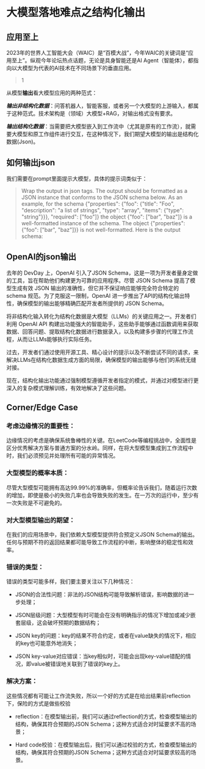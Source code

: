 # 大模型落地难点之结构化输出
## 应用至上

2023年的世界人工智能大会（WAIC）是“百模大战”，今年WAIC的关键词是“应用至上”。纵观今年论坛热点话题，无论是具身智能还是AI Agent（智能体），都指向以大模型为代表的AI技术在不同场景下的垂直应用。

>1

从模型**输出**看大模型应用的两种范式：

***输出非结构化数据***：问答机器人，智能客服，或者另一个大模型的上游输入，都属于这种范式。技术架构是（领域）大模型+RAG，对输出格式没有要求。

***输出结构化数据***：当需要把大模型嵌入到工作流中（尤其是原有的工作流），就需要大模型和原工作组件进行交互，在这种情况下，我们期望大模型的输出是结构化数据(Json)。

## 如何输出json

我们需要在prompt里面提示大模型，具体的提示词类似于：
>Wrap the output in json tags. 
 The output should be formatted as a JSON instance that conforms to the JSON schema below.
As an example, for the schema {"properties": {"foo": {"title": "Foo", "description": "a list of strings", "type": "array", "items": {"type": "string"}}}, "required": ["foo"]}
the object {"foo": ["bar", "baz"]} is a well-formatted instance of the schema. The object {"properties": {"foo": ["bar", "baz"]}} is not well-formatted.
Here is the output schema:


## OpenAI的json输出

去年的 DevDay 上，OpenAI 引入了JSON Schema，这是一项为开发者量身定做的工具，旨在帮助他们构建更为可靠的应用程序。尽管 JSON Schema 提高了模型生成有效 JSON 输出的准确性，但它并不保证响应能够完全符合特定的 schema 规范。为了克服这一限制，OpenAI 进一步推出了API的结构化输出特性，确保模型的输出能够精确匹配开发者所提供的 JSON Schema。

将非结构化输入转化为结构化数据是大模型（LLMs）的关键应用之一。开发者们利用 OpenAI API 构建出功能强大的智能助手，这些助手能够通过函数调用来获取数据、回答问题、提取结构化数据进行数据录入，以及构建多步骤的代理工作流程，从而让LLMs能够执行实际任务。

过去，开发者们通过使用开源工具、精心设计的提示以及不断尝试不同的请求，来解决LLMs在结构化数据生成方面的局限，确保模型的输出能够与他们的系统无缝对接。

现在，结构化输出功能通过强制模型遵循开发者指定的模式，并通过对模型进行更深入的复杂模式理解训练，有效地解决了这些问题。

## Corner/Edge Case

### 考虑边缘情况的重要性：
边缘情况的考虑是确保系统鲁棒性的关键。在LeetCode等编程挑战中，全面性是区分优秀解决方案与普通方案的分水岭。同样，在将大型模型集成到工作流程中时，我们必须预见并处理所有可能的异常情况。
  
### 大型模型的概率本质：
尽管大型模型可能拥有高达99.99%的准确率，但概率论告诉我们，随着运行次数的增加，即使是极小的失败几率也会导致失败的发生。在一万次的运行中，至少有一次失败是不可避免的。
  
### 对大型模型输出的期望：
在我们的应用场景中，我们依赖大型模型提供符合预定义JSON Schema的输出。任何与预期不符的返回结果都可能导致工作流程的中断，影响整体的稳定性和效率。
  
### 错误的类型：
错误的类型可能多样，我们要主要关注以下几种情况：
  
- JSON的合法性问题：非法的JSON结构可能导致解析错误，影响数据的进一步处理；
  
- JSON层级问题：大型模型有时可能会在没有明确指示的情况下增加或减少嵌套层级，这会破坏预期的数据结构；
  
- JSON key的问题：key的结果不符合约定，或者在value缺失的情况下，相应的key也可能意外地消失；
  
- JSON key-value对应错误：当key相似时，可能会出现key-value错配的情况，即value被错误地关联到了错误的key上。

### 解决方案：
这些情况都有可能让工作流失败，所以一个好的方式是在给出结果前reflection下，保险的方式是做些校验

- reflection：在模型输出前，我们可以通过reflection的方式，检查模型输出的结构，确保其符合预期的JSON Schema；这种方式适合对时延要求不高的场景；

- Hard code校验：在模型输出后，我们可以通过校验的方式，检查模型输出的结构，确保其符合预期的JSON Schema；这种方式适合对时延要求较高的场景。